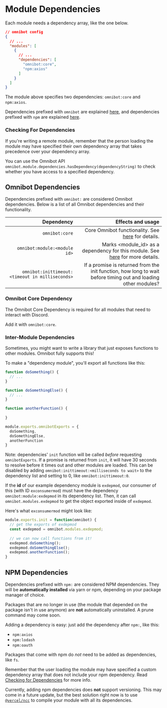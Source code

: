 # Module Dependencies

Each module needs a dependency array, like the one below.

```json
// omnibot config
{
  // ...
  "modules": [
    {
      // ...
      "dependencies": [
        "omnibot:core",
        "npm:axios"
      ]
    }
  ]
}
```

The module above specifies two dependencies: `omnibot:core` and `npm:axios`.

Dependencies prefixed with `omnibot` are explained [here](#omnibot-dependencies), and
dependencies prefixed with `npm` are explained [here](#npm-dependencies).

### Checking For Dependencies

If you're writing a remote module, remember that the person loading the module may have specified their own
dependency array that takes precedence over your dependency array.

You can use the Omnibot API `omnibot.module.dependencies.hasDependency(dependencyString)` to check whether you
have access to a specified dependency.

## Omnibot Dependencies

Dependencies prefixed with `omnibot:` are considered Omnibot dependencies.
Below is a list of all Omnibot dependencies and their functionality.

| Dependency | Effects and usage |
| ---------: | ----------------: |
| `omnibot:core` | Core Omnibot functionality. See [here](#omnibot-core-dependency) for details. |
| `omnibot:module:<module id>` | Marks <module_id> as a dependency for this module. See [here](#inter-module-dependencies) for more details. |
| `omnibot:inittimeout:<timeout in milliseconds>` | If a promise is returned from the init function, how long to wait before timing out and loading other modules? |

### Omnibot Core Dependency

The Omnibot Core Dependency is required for all modules that need to interact with Discord.

Add it with `omnibot:core`.

### Inter-Module Dependencies

Sometimes, you might want to write a library that just exposes functions to other modules.
Omnibot fully supports this!

To make a "dependency module", you'll export all functions like this:

```js
function doSomething() {
  // ...
}

function doSomethingElse() {
  // ...
}

function anotherFunction() {
  
}

module.exports.omnibotExports = {
  doSomething,
  doSomethingElse,
  anotherFunction
}
```

Note: dependencies' `init` function will be called _before_ requesting `omnibotExports`.
If a promise is returned from `init`, it will have 30 seconds to resolve before it times out and other modules are loaded.
This can be disabled by adding `omnibot:inittimeout:<milliseconds to wait>` to the dependency list and setting <milliseconds to wait> to 0,
like `omnibot:inittimeout:0`.

If the **id** of our example dependency module is `exdepmod`, our consumer of this (with ID `exconsumermod`)
must have the dependency `omnibot:module:exdepmod` in its dependency list.
Then, it can call `omnibot.modules.exdepmod` to get the object exported inside of `exdepmod`.

Here's what `exconsumermod` might look like:

```js
module.exports.init = function(omnibot) {
  // get the exports of exdepmod
  const exdepmod = omnibot.modules.exdepmod;
  
  // we can now call functions from it!
  exdepmod.doSomething();
  exdepmod.doSomethingElse();
  exdepmod.anotherFunction();
}
```

## NPM Dependencies

Dependencies prefixed with `npm:` are considered NPM dependencies.
They will be **automatically installed** via yarn or npm, depending on your package manager of choice.

Packages that are no longer in use (the module that depended on the package isn't in use anymore) are **not**
automatically uninstalled. A prune command may come soon.

Adding a dependency is easy: just add the dependency after `npm:`, like this:

- `npm:axios`
- `npm:lodash`
- `npm:oauth`

Packages that come with npm do _not_ need to be added as dependencies, like `fs`.

Remember that the user loading the module may have specified a custom dependency array that does not include your
npm dependency. Read [Checking for Dependencies](#checking-for-dependencies) for more info.

Currently, adding npm dependencies does **not** support versioning. This may come in a future update, but
the best solution right now is to use [`@vercel/ncc`](https://www.npmjs.com/package/@vercel/ncc) to compile your
module with all its dependencies.
